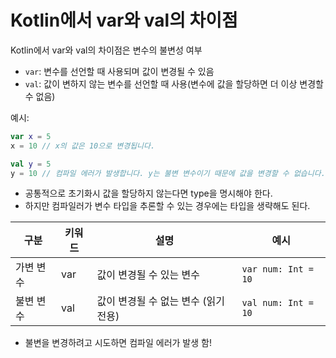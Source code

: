 # Kotlin에서 var와 val의 차이점

Kotlin에서 var와 val의 차이점은 변수의 불변성 여부

- `var`: 변수를 선언할 때 사용되며 값이 변경될 수 있음
- `val`: 값이 변하지 않는 변수를 선언할 때 사용(변수에 값을 할당하면 더 이상 변경할 수 없음)

예시:

```kotlin
var x = 5
x = 10 // x의 값은 10으로 변경됩니다.

val y = 5
y = 10 // 컴파일 에러가 발생합니다. y는 불변 변수이기 때문에 값을 변경할 수 없습니다.
```

- 공통적으로 초기화시 값을 할당하지 않는다면 type을 명시해야 한다.
- 하지만 컴파일러가 변수 타입을 추론할 수 있는 경우에는 타입을 생략해도 된다.

| 구분    | 키워드 | 설명                     | 예시                  |
|-------|-----|------------------------|---------------------|
| 가변 변수 | var | 값이 변경될 수 있는 변수         | `var num: Int = 10` |
| 불변 변수 | val | 값이 변경될 수 없는 변수 (읽기 전용) | `val num: Int = 10` |

- 불변을 변경하려고 시도하면 컴파일 에러가 발생 함!